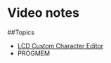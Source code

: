 # Video notes

##Topics
  * [LCD Custom Character Editor](https://www.seetron.com/apps/app_cceditor.html)
  * PROGMEM
